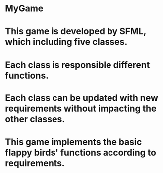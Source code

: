 # MyGame
# This game is developed by SFML, which including five classes. 
# Each class is responsible different functions.
# Each class can be updated with new requirements without impacting the other classes. 
# This game implements the basic flappy birds' functions according to requirements.
